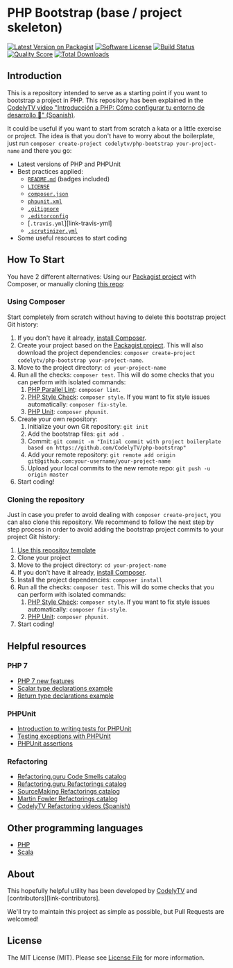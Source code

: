 # PHP Bootstrap (base / project skeleton)
 
[![Latest Version on Packagist][ico-version]][link-packagist]
[![Software License][ico-license]][link-license]
[![Build Status][ico-travis]][link-travis]
[![Quality Score][ico-code-quality]][link-code-quality]
[![Total Downloads][ico-downloads]][link-downloads]
 
## Introduction 

This is a repository intended to serve as a starting point if you want to bootstrap a project in PHP. This repository has been explained in the [CodelyTV video "Introducción a PHP: Cómo configurar tu entorno de desarrollo 🐘" (Spanish)](https://www.youtube.com/watch?v=v2IjMrpZog4).
 
It could be useful if you want to start from scratch a kata or a little exercise or project. The idea is that you don't have to worry about the boilerplate, just run `composer create-project codelytv/php-bootstrap your-project-name` and there you go:
* Latest versions of PHP and PHPUnit
* Best practices applied:
  * [`README.md`][link-readme] (badges included)
  * [`LICENSE`][link-license]
  * [`composer.json`][link-composer-json]
  * [`phpunit.xml`][link-phpunit]
  * [`.gitignore`][link-gitignore]
  * [`.editorconfig`][link-editorconfig]
  * [`.travis.yml`][link-travis-yml]
  * [`.scrutinizer.yml`][link-scrutinizer]
* Some useful resources to start coding

## How To Start

You have 2 different alternatives: Using our [Packagist project](https://packagist.org/packages/codelytv/php-bootstrap) with Composer, or manually cloning [this repo](https://github.com/CodelyTV/php-bootstrap/):

### Using Composer

Start completely from scratch without having to delete this bootstrap project Git history:

1. If you don't have it already, [install Composer](https://getcomposer.org/download/).
2. Create your project based on the [Packagist project](https://packagist.org/packages/codelytv/php-bootstrap). This will also download the project dependencies: `composer create-project codelytv/php-bootstrap your-project-name`.
3. Move to the project directory: `cd your-project-name`
4. Run all the checks: `composer test`. This will do some checks that you can perform with isolated commands: 
    1. [PHP Parallel Lint](https://github.com/JakubOnderka/PHP-Parallel-Lint): `composer lint`.
    2. [PHP Style Check](https://github.com/squizlabs/PHP_CodeSniffer): `composer style`. If you want to fix style issues automatically: `composer fix-style`.
    3. [PHP Unit](https://phpunit.de/): `composer phpunit`.
5. Create your own repository:
    1. Initialize your own Git repository: `git init`
    2. Add the bootstrap files: `git add .`
    3. Commit: `git commit -m "Initial commit with project boilerplate based on https://github.com/CodelyTV/php-bootstrap"`
    4. Add your remote repository: `git remote add origin git@github.com:your-username/your-project-name`
    5. Upload your local commits to the new remote repo: `git push -u origin master`
6. Start coding! 

### Cloning the repository 

Just in case you prefer to avoid dealing with `composer create-project`, you can also clone this repository. We recommend to follow the next step by step process in order to avoid adding the bootstrap project commits to your project Git history:

1. [Use this repositoy template](https://github.com/CodelyTV/php-basic-skeleton/generate)
2. Clone your project
3. Move to the project directory: `cd your-project-name`
4. If you don't have it already, [install Composer](https://getcomposer.org/download/).
5. Install the project dependencies: `composer install`
6. Run all the checks: `composer test`. This will do some checks that you can perform with isolated commands: 
    1. [PHP Style Check](https://github.com/squizlabs/PHP_CodeSniffer): `composer style`. If you want to fix style issues automatically: `composer fix-style`.
    2. [PHP Unit](https://phpunit.de/): `composer phpunit`.
7. Start coding!

## Helpful resources

### PHP 7

* [PHP 7 new features](http://php.net/manual/en/migration70.new-features.php)
* [Scalar type declarations example](https://github.com/tpunt/PHP7-Reference#scalar-type-declarations)
* [Return type declarations example](https://github.com/tpunt/PHP7-Reference#return-type-declarations)

### PHPUnit

* [Introduction to writing tests for PHPUnit](https://phpunit.de/manual/current/en/writing-tests-for-phpunit.html)
* [Testing exceptions with PHPUnit](https://phpunit.de/manual/current/en/writing-tests-for-phpunit.html#writing-tests-for-phpunit.exceptions)
* [PHPUnit assertions](https://phpunit.de/manual/current/en/appendixes.assertions.html)

### Refactoring

* [Refactoring.guru Code Smells catalog](https://refactoring.guru/smells/smells)
* [Refactoring.guru Refactorings catalog](https://refactoring.guru/catalog)
* [SourceMaking Refactorings catalog](https://sourcemaking.com/refactoring)
* [Martin Fowler Refactorings catalog](http://refactoring.com/catalog/)
* [CodelyTV Refactoring videos (Spanish)](http://codely.tv/tag/refactoring/)

## Other programming languages

* [PHP](https://github.com/CodelyTV/php-bootstrap)
* [Scala](https://github.com/CodelyTV/scala_bootstrap)

## About

This hopefully helpful utility has been developed by [CodelyTV][link-author] and [contributors][link-contributors].

We'll try to maintain this project as simple as possible, but Pull Requests are welcomed!

## License

The MIT License (MIT). Please see [License File][link-license] for more information.

[ico-version]: https://img.shields.io/packagist/v/codelytv/php-bootstrap.svg?style=flat-square
[ico-license]: https://img.shields.io/badge/license-MIT-brightgreen.svg?style=flat-square
[ico-travis]: https://img.shields.io/travis/CodelyTV/php-bootstrap/master.svg?style=flat-square
[ico-code-quality]: https://img.shields.io/scrutinizer/g/CodelyTV/php-bootstrap.svg?style=flat-square
[ico-downloads]: https://img.shields.io/packagist/dt/codelytv/php-bootstrap.svg?style=flat-square

[link-packagist]: https://packagist.org/packages/codelytv/php-bootstrap
[link-license]: LICENSE
[link-travis]: https://travis-ci.org/CodelyTV/php-bootstrap
[link-code-quality]: https://scrutinizer-ci.com/g/CodelyTV/php-bootstrap
[link-downloads]: https://packagist.org/packages/codelytv/php-bootstrap
[link-readme]: README.md
[link-composer-json]: composer.json
[link-phpunit]: phpunit.xml
[link-gitignore]: .gitignore
[link-editorconfig]: .editorconfig    
[link-scrutinizer]: .scrutinizer.yml  
[link-author]: https://github.com/CodelyTV
